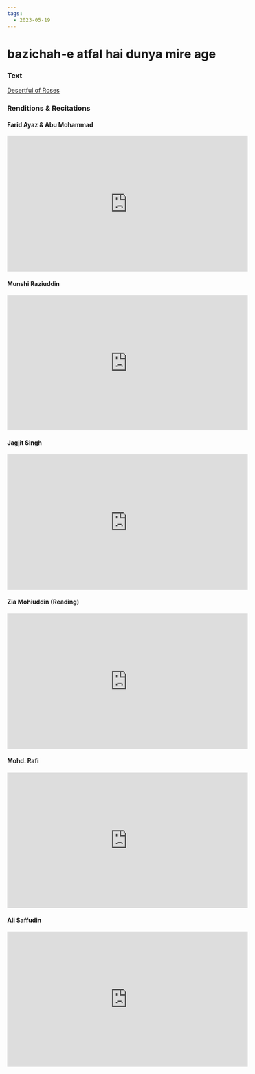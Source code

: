 ```yaml
---
tags:
  - 2023-05-19
---
```

# bazichah-e atfal hai dunya mire age

### Text
[Desertful of Roses](http://www.columbia.edu/itc/mealac/pritchett/00ghalib/208/index_208.html)

### Renditions & Recitations

#### Farid Ayaz & Abu Mohammad

<iframe width="560" height="315" src="https://www.youtube.com/embed/8pRV2vE9yyo" title="YouTube video player" frameborder="0" allow="accelerometer; autoplay; clipboard-write; encrypted-media; gyroscope; picture-in-picture" allowfullscreen></iframe>

#### Munshi Raziuddin

<iframe width="560" height="315" src="https://www.youtube.com/embed/hsH0uPilA-o" title="YouTube video player" frameborder="0" allow="accelerometer; autoplay; clipboard-write; encrypted-media; gyroscope; picture-in-picture" allowfullscreen></iframe>

#### Jagjit Singh

<iframe width="560" height="315" src="https://www.youtube.com/embed/-UsI9d9kccE" title="YouTube video player" frameborder="0" allow="accelerometer; autoplay; clipboard-write; encrypted-media; gyroscope; picture-in-picture" allowfullscreen></iframe>

#### Zia Mohiuddin (Reading)

<iframe width="560" height="315" src="https://www.youtube.com/embed/ZG_5h31cXA4" title="YouTube video player" frameborder="0" allow="accelerometer; autoplay; clipboard-write; encrypted-media; gyroscope; picture-in-picture" allowfullscreen></iframe>

#### Mohd. Rafi

<iframe width="560" height="315" src="https://www.youtube.com/embed/xv5p27R1zr0" title="YouTube video player" frameborder="0" allow="accelerometer; autoplay; clipboard-write; encrypted-media; gyroscope; picture-in-picture" allowfullscreen></iframe>

#### Ali Saffudin

<iframe width="560" height="315" src="https://www.youtube.com/embed/MZP0A1-8E_0" title="YouTube video player" frameborder="0" allow="accelerometer; autoplay; clipboard-write; encrypted-media; gyroscope; picture-in-picture" allowfullscreen></iframe>

